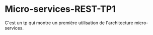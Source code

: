 # Micro-services-REST-TP1

C'est un tp qui montre un première utilisation de l'architecture micro-services.
